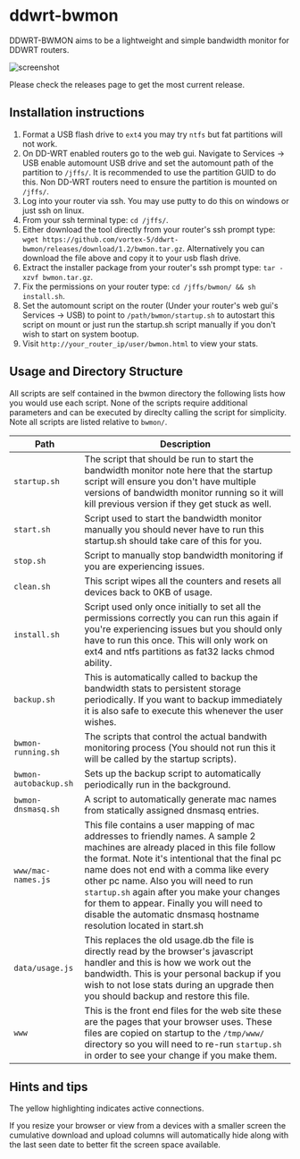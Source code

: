 ddwrt-bwmon
===========
DDWRT-BWMON aims to be a lightweight and simple bandwidth monitor for DDWRT routers.

![screenshot](https://github.com/vortex-5/ddwrt-bwmon/raw/master/bwmon.png "Screenshot")

Please check the releases page to get the most current release.

Installation instructions
-------------------------

1. Format a USB flash drive to `ext4` you may try `ntfs` but fat partitions will not work.
2. On DD-WRT enabled routers go to the web gui. Navigate to Services -> USB enable automount USB drive and set the automount path of the partition to `/jffs/`. It is recommended to use the partition GUID to do this. Non DD-WRT routers need to ensure the partition is mounted on `/jffs/`.
3. Log into your router via ssh. You may use putty to do this on windows or just ssh on linux.
4. From your ssh terminal type: `cd /jffs/`.
5. Either download the tool directly from your router's ssh prompt type: `wget https://github.com/vortex-5/ddwrt-bwmon/releases/download/1.2/bwmon.tar.gz`. Alternatively you can download the file above and copy it to your usb flash drive.
6. Extract the installer package from your router's ssh prompt type: `tar -xzvf bwmon.tar.gz`.
7. Fix the permissions on your router type: `cd /jffs/bwmon/ && sh install.sh`.
8. Set the automount script on the router (Under your router's web gui's Services -> USB) to point to `/path/bwmon/startup.sh` to autostart this script on mount or just run the startup.sh script manually if you don't wish to start on system bootup.
9. Visit `http://your_router_ip/user/bwmon.html` to view your stats.

Usage and Directory Structure
-----------------------------
All scripts are self contained in the bwmon directory the following lists how you would use each script. None of the scripts require additional parameters and can be executed by direclty calling the script for simplicity. Note all scripts are listed relative to `bwmon/`. 

Path | Description
---- | -----------
`startup.sh` | The script that should be run to start the bandwidth monitor note here that the startup script will ensure you don't have multiple versions of bandwidth monitor running so it will kill previous version if they get stuck as well.
`start.sh` | Script used to start the bandwidth monitor manually you should never have to run this startup.sh should take care of this for you.
`stop.sh` | Script to manually stop bandwidth monitoring if you are experiencing issues.
`clean.sh` | This script wipes all the counters and resets all devices back to 0KB of usage.
`install.sh` | Script used only once initially to set all the permissions correctly you can run this again if you're experiencing issues but you should only have to run this once. This will only work on ext4 and ntfs partitions as fat32 lacks chmod ability.
`backup.sh` | This is automatically called to backup the bandwidth stats to persistent storage periodically. If you want to backup immediately it is also safe to execute this whenever the user wishes.
`bwmon-running.sh` | The scripts that control the actual bandwith monitoring process (You should not run this it will be called by the startup scripts).
`bwmon-autobackup.sh` | Sets up the backup script to automatically periodically run in the background.
`bwmon-dnsmasq.sh` | A script to automatically generate mac names from statically assigned dnsmasq entries.
`www/mac-names.js` | This file contains a user mapping of mac addresses to friendly names. A sample 2 machines are already placed in this file follow the format. Note it's intentional that the final pc name does not end with a comma like every other pc name. Also you will need to run `startup.sh` again after you make your changes for them to appear. Finally you will need to disable the automatic dnsmasq hostname resolution located in start.sh
`data/usage.js` | This replaces the old usage.db the file is directly read by the browser's javascript handler and this is how we work out the bandwidth. This is your personal backup if you wish to not lose stats during an upgrade then you should backup and restore this file.
`www` | This is the front end files for the web site these are the pages that your browser uses. These files are copied on startup to the `/tmp/www/` directory so you will need to re-run `startup.sh` in order to see your change if you make them.

Hints and tips
--------------
The yellow highlighting indicates active connections.

If you resize your browser or view from a devices with a smaller screen the cumulative download and upload columns will automatically hide along with the last seen date to better fit the screen space available.